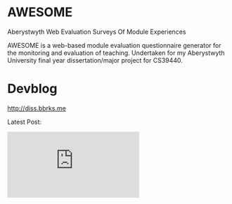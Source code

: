 # AWESOME
Aberystwyth Web Evaluation Surveys Of Module Experiences

AWESOME is a web-based module evaluation questionnaire generator for the monitoring and evaluation of teaching. Undertaken for my Aberystwyth University final year dissertation/major project for CS39440.

# Devblog
http://diss.bbrks.me

Latest Post:

[![Latest post from the Devblog](http://dev.bbrks.me/feedimg/image.php?url=diss.bbrks.me/feed)](http://diss.bbrks.me)
